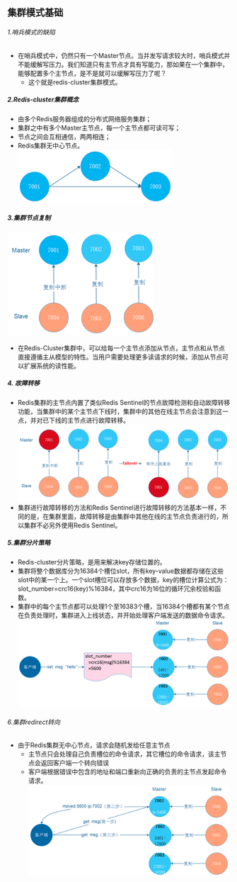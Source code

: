 ## 集群模式基础
###### 1.哨兵模式的缺陷
- 在哨兵模式中，仍然只有一个Master节点。当并发写请求较大时，哨兵模式并不能缓解写压力。我们知道只有主节点才具有写能力，那如果在一个集群中，能够配置多个主节点，是不是就可以缓解写压力了呢？
  - 这个就是redis-cluster集群模式。


##### 2.Redis-cluster集群概念
  - 由多个Redis服务器组成的分布式网络服务集群；
  - 集群之中有多个Master主节点，每一个主节点都可读可写；
  - 节点之间会互相通信，两两相连；
  - Redis集群无中心节点。
![cluster1](../images/cluster1.png)

##### 3.集群节点复制 
![cluster2](../images/cluster2.png)
- 在Redis-Cluster集群中，可以给每一个主节点添加从节点，主节点和从节点直接遵循主从模型的特性。当用户需要处理更多读请求的时候，添加从节点可以扩展系统的读性能。

##### 4. 故障转移
- Redis集群的主节点内置了类似Redis Sentinel的节点故障检测和自动故障转移功能，当集群中的某个主节点下线时，集群中的其他在线主节点会注意到这一点，并对已下线的主节点进行故障转移。
![cluster3](../images/cluster3.png)
- 集群进行故障转移的方法和Redis Sentinel进行故障转移的方法基本一样，不同的是，在集群里面，故障转移是由集群中其他在线的主节点负责进行的，所以集群不必另外使用Redis Sentinel。

##### 5.集群分片策略
- Redis-cluster分片策略，是用来解决key存储位置的。
- 集群将整个数据库分为16384个槽位slot，所有key-value数据都存储在这些slot中的某一个上。一个slot槽位可以存放多个数据，key的槽位计算公式为：slot_number=crc16(key)%16384，其中crc16为16位的循环冗余校验和函数。
- 集群中的每个主节点都可以处理1个至16383个槽，当16384个槽都有某个节点在负责处理时，集群进入上线状态，并开始处理客户端发送的数据命令请求。
![cluster4](../images/cluster4.png)
###### 6.集群redirect转向 
- 由于Redis集群无中心节点，请求会随机发给任意主节点
  - 主节点只会处理自己负责槽位的命令请求，其它槽位的命令请求，该主节点会返回客户端一个转向错误
  - 客户端根据错误中包含的地址和端口重新向正确的负责的主节点发起命令请求。
![cluster5](../images/cluster5.png)


